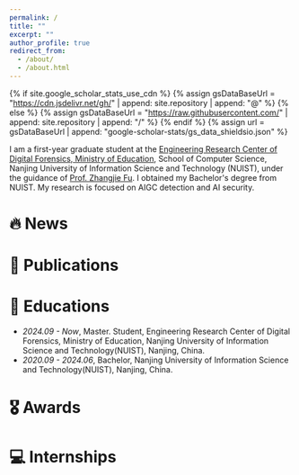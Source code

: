 ```yaml
---
permalink: /
title: ""
excerpt: ""
author_profile: true
redirect_from: 
  - /about/
  - /about.html
---
```


{% if site.google_scholar_stats_use_cdn %}
{% assign gsDataBaseUrl = "https://cdn.jsdelivr.net/gh/" | append: site.repository | append: "@" %}
{% else %}
{% assign gsDataBaseUrl = "https://raw.githubusercontent.com/" | append: site.repository | append: "/" %}
{% endif %}
{% assign url = gsDataBaseUrl | append: "google-scholar-stats/gs_data_shieldsio.json" %}

<span class='anchor' id='about-me'></span>

I am a first-year graduate student at the [Engineering Research Center of Digital Forensics, Ministry of Education](https://df.nuist.edu.cn/_s134/main.psp), School of Computer Science, Nanjing University of Information Science and Technology (NUIST), under the guidance of [Prof. Zhangjie Fu](https://faculty.nuist.edu.cn/zhangjiefu/zh_CN/index.htm). I obtained my Bachelor's degree from NUIST. My research is focused on AIGC detection and AI security.


# 🔥 News
<!-- - *2024.2*: &nbsp;📄 2 paper Accepted by CVPR 2024! Thanks for all my co-authors! -->

# 📝 Publications 
<!--
<div class='paper-box'><div class='paper-box-image'><div><div class="badge">AAAI 2025</div><img src='images/C2P-CLIP.png' alt="sym" width="100%"></div></div>
<div class='paper-box-text' markdown="1">

C2P-CLIP: Injecting Category Common Prompt in CLIP to Enhance Generalization in Deepfake Detection. [pdf](https://arxiv.org/abs/2408.09647). [Github](https://github.com/chuangchuangtan/C2P-CLIP-DeepfakeDetection).

**Chuangchuang Tan**, Renshuai Tao, Huan Liu, Guanghua Gu, Baoyuan Wu, Yao Zhao, Yunchao Wei.

arXiv preprint arXiv:2408.09647.

- Underlying mechanisms of CLIP’s detection capabilities.
</div>
</div>
-->

# 📖 Educations
- *2024.09 - Now*, Master. Student, Engineering Research Center of Digital Forensics, Ministry of Education, Nanjing University of Information Science and Technology(NUIST), Nanjing, China.
- *2020.09 - 2024.06*, Bachelor, Nanjing University of Information Science and Technology(NUIST), Nanjing, China. 

# 🎖 Awards

# 💻 Internships
<!-- - *2019.05 - 2020.02*, [Lorem](https://github.com/), China.-->
